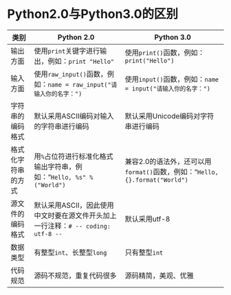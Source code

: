 # Python2.0与Python3.0的区别


| **类别**            | **Python 2.0**                                                                                  | **Python 3.0**                                             |
|---------------------|-------------------------------------------------------------------------------------------------|------------------------------------------------------------|
| 输出方面            | 使用`print`关键字进行输出，例如：`print "Hello"`                                                | 使用`print()`函数，例如：`print("Hello")`                          |
| 输入方面            | 使用`raw_input()`函数，例如：`name = raw_input("请输入你的名字：")`                               | 使用`input()`函数，例如：`name = input("请输入你的名字：")`                |
| 字符串的编码格式    | 默认采用ASCII编码对输入的字符串进行编码                                                          | 默认采用Unicode编码对字符串进行编码                                      |
| 格式化字符串的方式  | 用`%`占位符进行标准化格式输出字符串，例如：“`Hello, %s" % ("World")`                             | 兼容2.0的语法外，还可以用`format()`函数，例如：“`Hello, {}.format("World")` |
| 源文件的编码格式    | 默认采用ASCII，因此使用中文时要在源文件开头加上一行注释：`# -- coding: utf-8 --`                  | 默认采用utf-8                                                  |
| 数据类型            | 有整型`int`、长整型`long`                                                                        | 只有整型`int`                                                  |
| 代码规范            | 源码不规范，重复代码很多                                                                        | 源码精简，美观、优雅                                                 |


